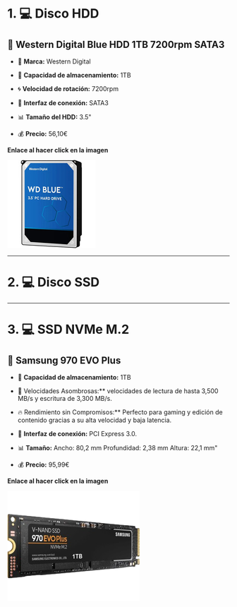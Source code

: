 # 1. 💻 Disco HDD

## 📀 Western Digital Blue HDD 1TB 7200rpm SATA3

* 📄 **Marca:** Western Digital

* 💾 **Capacidad de almacenamiento:** 1TB

* 🌀 **Velocidad de rotación:** 7200rpm

* 🔌 **Interfaz de conexión:** SATA3

* 📊 **Tamaño del HDD:** 3.5"

* 💰 **Precio:** 56,10€

**Enlace al hacer click en la imagen**

[![Disco](img/hddComercial.jpg)](https://www.pccomponentes.com/western-digital-blue-hdd-1tb-7200rpm-sata3)

----

# 2. 💻 Disco SSD

----

# 3. 💻 SSD NVMe M.2

## 📀 Samsung 970 EVO Plus

* 💾 **Capacidad de almacenamiento:** 1TB

* 🚀 Velocidades Asombrosas:** velocidades de lectura de hasta 3,500 MB/s y escritura de 3,300 MB/s.
  
* 🔥 Rendimiento sin Compromisos:** Perfecto para gaming y edición de contenido gracias a su alta velocidad y baja latencia.

* 🔌 **Interfaz de conexión:** PCI Express 3.0.

* 📊 **Tamaño:** Ancho: 80,2 mm Profundidad: 2,38 mm Altura: 22,1 mm"

* 💰 **Precio:** 95,99€

**Enlace al hacer click en la imagen**

[![Disco](img/m2Comercial.png)]([https://www.pccomponentes.com/western-digital-blue-hdd-1tb-7200rpm-sata3](https://www.pccomponentes.com/samsung-970-evo-plus-1tb-ssd-nvme-m2)https://www.pccomponentes.com/samsung-970-evo-plus-1tb-ssd-nvme-m2)
